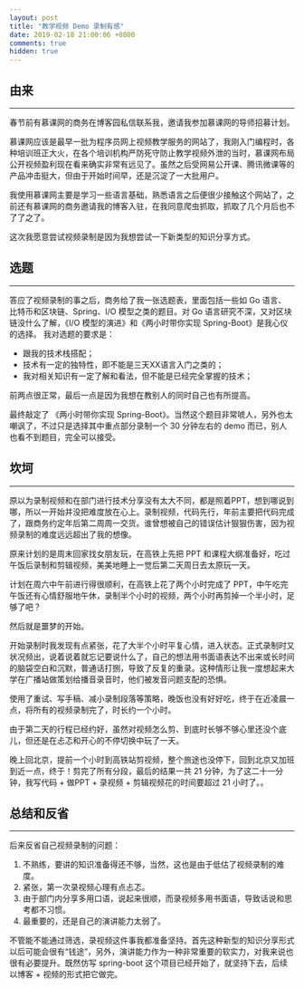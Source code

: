 ```yaml
---
layout: post
title: "教学视频 Demo 录制有感"
date: 2019-02-18 21:00:06 +0800
comments: true
hidden: true
---
```

## 由来
---
春节前有慕课网的商务在博客园私信联系我，邀请我参加慕课网的导师招募计划。

慕课网应该是最早一批为程序员网上视频教学服务的网站了，我刚入门编程时，各种培训班正大火，在各个培训机构严防死守防止教学视频外泄的当时，慕课网布局公开视频盈利现在看来确实非常有远见了。虽然之后受网易公开课、腾讯微课等的产品冲击挺大，但由于开始时间早，还是沉淀了一大批用户。

我使用慕课网主要是学习一些语言基础，熟悉语言之后便很少接触这个网站了，之前还有慕课网的商务邀请我的博客入驻，在我同意爬虫抓取，抓取了几个月后也不了了之了。

这次我愿意尝试视频录制是因为我想尝试一下新类型的知识分享方式。

## 选题
---
答应了视频录制的事之后，商务给了我一张选题表，里面包括一些如 Go 语言、 比特币和区块链、Spring、I/O 模型之类的题目。对 Go 语言研究不深，又对区块链没什么了解，《I/O 模型的演进》和《两小时带你实现 Spring-Boot》是我心仪的选择。
我对选题的要求是：
- 跟我的技术栈搭配；
- 技术有一定的独特性，即不能是三天XX语言入门之类的；
- 我对相关知识有一定了解和看法，但不能是已经完全掌握的技术；

前两点很正常，最后一点是因为我想在教别人的同时自己也有所提高。

最终敲定了 《两小时带你实现 Spring-Boot》。当然这个题目非常唬人，另外也太嘲讽了，不过只是选择其中重点部分录制一个 30 分钟左右的 demo 而已，别人也看不到题目，完全可以接受。

## 坎坷
---
原以为录制视频和在部门进行技术分享没有太大不同，都是照着PPT，想到哪说到哪，所以一开始并没把难度放在心上。录制视频，代码先行，年前主要把代码完成了，跟商务约定年后第二周周一交货。谁曾想被自己的错误估计狠狠伤害，因为视频录制的难度远远超出了我的想像。

原来计划的是周末回家找女朋友玩，在高铁上先把 PPT 和课程大纲准备好，吃过午饭后录制和剪辑视频，美美地睡上一觉后第二天周日去太原玩一天。

计划在周六中午前进行得很顺利，在高铁上花了两个小时完成了 PPT，中午吃完午饭还有心情舒服地午休，录制半个小时的视频，两个小时再剪掉一个半小时，足够了吧？

然后就是噩梦的开始。

开始录制时我发现有点紧张，花了大半个小时平复心情，进入状态。正式录制时又状况频出，说着说着就忘记要说什么了，自己的想法用书面语表达不出来或长时间的脑袋空白和沉默，普通话打捌，导致了反复的重录。这种情形让我一度想起来大学在广播站做策划给播音录音时，他们被发音问题支配的恐惧。

使用了重试、写手稿、减小录制段落等策略，晚饭也没有好好吃，终于在近凌晨一点，将所有的视频录制完了，时长约一个小时。

由于第二天的行程已经约好，虽然对视频怎么剪、到底时长够不够心里还没个底儿，但还是在忐忑和开心的不停切换中玩了一天。

晚上回北京，提前一个小时到高铁站剪视频，整个旅途也没停下，回到北京又加班到近一点，终于！剪完了所有分段，最后的结果一共 21 分钟，为了这二十一分钟，我写代码 + 做PPT + 录视频 + 剪辑视频花的时间要超过 21 小时了。。

## 总结和反省
---
后来反省自己视频录制的问题：

1. 不熟练，要讲的知识准备得还不够，当然，这也是由于低估了视频录制的难度。
2. 紧张，第一次录视频心理有点忐忑。
3. 由于部门内分享多用口语，说起来很顺，而录视频多用书面语，导致话说和思考都不习惯。
4. 最重要的，还是自己的演讲能力太弱了。

不管能不能通过筛选，录视频这件事我都准备坚持。首先这种新型的知识分享形式以后可能会很有“钱途”，另外，演讲能力作为一种非常重要的软实力，对我来说也很有必要提升。既然仿写 spring-boot 这个项目已经开始了，就坚持下去，后续以博客 + 视频的形式把它做完。